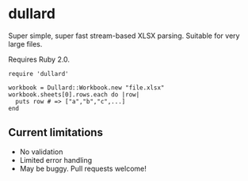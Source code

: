 # dullard

Super simple, super fast stream-based XLSX parsing.  Suitable for very large
files.

Requires Ruby 2.0.

    require 'dullard' 

    workbook = Dullard::Workbook.new "file.xlsx"
    workbook.sheets[0].rows.each do |row|
      puts row # => ["a","b","c",...]
    end

## Current limitations
 * No validation
 * Limited error handling
 * May be buggy.  Pull requests welcome!
